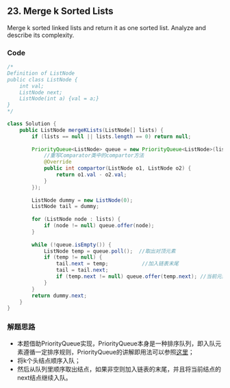 ## 23. Merge k Sorted Lists

Merge k sorted linked lists and return it as one sorted list. Analyze and describe its complexity.

### Code

```java
/*
Definition of ListNode
public class ListNode {
	int val;
	ListNode next;
	ListNode(int a) {val = a;}
}
*/

class Solution {
	public ListNode mergeKLists(ListNode[] lists) {
		if (lists == null || lists.length == 0) return null;
		
		PriorityQueue<ListNode> queue = new PriorityQueue<ListNode>(lists.length, new Comparator<ListNode>() {
			//重写Comparator类中的compartor方法
			@Override
			public int compartor(ListNode o1, ListNode o2) {
				return o1.val - o2.val;
			}
		});
		
		ListNode dummy = new ListNode(0);
		ListNode tail = dummy;
		
		for (ListNode node : lists) {
			if (node != null) queue.offer(node);
		}
		
		while (!queue.isEmpty()) {
			ListNode temp = queue.poll();  //取出对顶元素
			if (temp != null) {
				tail.next = temp;           //加入链表末尾
				tail = tail.next;
				if (temp.next != null) queue.offer(temp.next); //当前元素的next入队
			}
		}
		return dummy.next;
	}
}

```

### 解题思路
* 本题借助PriorityQueue实现，PriorityQueue本身是一种排序队列，即入队元素遵循一定排序规则，PriorityQueue的讲解即用法可以参照[这里](PriorityQueue.md)；
* 将k个头结点顺序入队；
* 然后从队列里顺序取出结点，如果非空则加入链表的末尾，并且将当前结点的next结点继续入队。